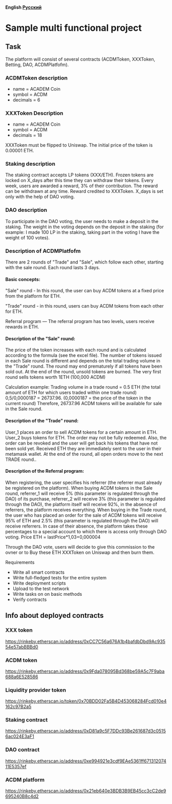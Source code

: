 #### English [Русский](https://github.com/nikorgl/solidity/tree/main/7_platform/README.ru.md)
# Sample multi functional project

## Task
The platform will consist of several contracts (ACDMToken, XXXToken, Betting, DAO, ACDMPlatfofm).
### ACDMToken description 
- name = ACADEM Coin
- symbol = ACDM
- decimals = 6

### XXXToken Description 
- name = ACADEM Coin
- symbol = ACDM
- decimals = 18

XXXToken must be flipped to Uniswap. The initial price of the token is 0.00001 ETH.

### Staking description 
The staking contract accepts LP tokens (XXX/ETH). 
Frozen tokens are locked on X_days after this time they can withdraw their tokens. 
Every week, users are awarded a reward, 3% of their contribution. 
The reward can be withdrawn at any time. 
Reward credited to XXXToken.
X_days is set only with the help of DAO voting.

### DAO description
To participate in the DAO voting, the user needs to make a deposit in the staking. 
The weight in the voting depends on the deposit in the staking 
(for example: I made 100 LP in the staking, taking part in the voting I have the weight of 100 votes).

### Description of ACDMPlatfofm
There are 2 rounds of "Trade" and "Sale", which follow each other, starting with the sale round.
Each round lasts 3 days.

#### Basic concepts:
"Sale" round - In this round, the user can buy ACDM tokens at a fixed price from the platform for ETH.

"Trade" round - in this round, users can buy ACDM tokens from each other for ETH.

Referral program — The referral program has two levels, users receive rewards in ETH.

#### Description of the "Sale" round:
The price of the token increases with each round and is calculated according to the formula (see the excel file). 
The number of tokens issued in each Sale round is different and depends on the total trading volume in the "Trade" round. 
The round may end prematurely if all tokens have been sold out. 
At the end of the round, unsold tokens are burned. 
The very first round sells tokens worth 1ETH (100,000 ACDM)

Calculation example: 
Trading volume in a trade round = 0.5 ETH (the total amount of ETH for which users traded within one trade round) 0,5/0,0000187 = 26737.96. 
(0,0000187 = the price of the token in the current round)
Therefore, 26737.96 ACDM tokens will be available for sale in the Sale round.

#### Description of the "Trade" round:
User_1 places an order to sell ACDM tokens for a certain amount in ETH. 
User_2 buys tokens for ETH. The order may not be fully redeemed. 
Also, the order can be revoked and the user will get back his tokens that have not been sold yet. 
Received ETH they are immediately sent to the user in their metamask wallet. 
At the end of the round, all open orders move to the next TRADE round..

#### Description of the Referral program:
When registering, the user specifies his referrer (the referrer must already be registered on the platform).
When buying ACDM tokens in the Sale round, referrer_1 will receive 5% (this parameter is regulated through the DAO) of its purchase, 
referrer_2 will receive 3% (this parameter is regulated through the DAO), the platform itself will receive 92%, in the absence of referrers, 
the platform receives everything.
When buying in the Trade round, the user who has placed an order for the sale of ACDM tokens will receive 95% of ETH and 2.5% 
(this parameter is regulated through the DAO) will receive referrers. 
In case of their absence, the platform takes these percentages to a special account to which there is access only through DAO voting.
Price ETH = lastPrice*1,03+0,000004

Through the DAO vote, users will decide to give this commission to the ovner or to
Buy these ETH XXXToken on Uniswap and then burn them.

Requirements
- Write all smart contracts
- Write full-fledged tests for the entire system
- Write deployment scripts
- Upload to the test network
- Write tasks on on basic methods
- Verify contracts


## Info about deployed contracts

### XXX token
https://rinkeby.etherscan.io/address/0xCC7C56a676A1b4bafdbDbd9Ac93554e57abBBBd0

### ACDM token
https://rinkeby.etherscan.io/address/0x9Fda078095Bd368be59A5c7F9aba688a6E528586

### Liquidity provider token
https://rinkeby.etherscan.io/token/0x70BDD02Fa5B4D453068284Fcd010e4162c97B2a5

### Staking contract
https://rinkeby.etherscan.io/address/0xD81a9c5F7DDc93Be261687d3c05156ac024E3aF1

### DAO contract
https://rinkeby.etherscan.io/address/0xe994921e3cdf9EAe5361ff67131207411E5357ef

### ACDM platform
https://rinkeby.etherscan.io/address/0x21eb640e3BDB3B9EB45cc3cC2de9695240B8c4d2
